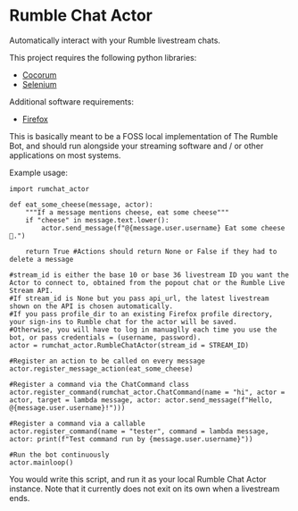 # Rumble Chat Actor
Automatically interact with your Rumble livestream chats.

This project requires the following python libraries:
- [Cocorum](https://pypi.org/project/cocorum/)
- [Selenium](https://pypi.org/project/selenium/)

Additional software requirements:
- [Firefox](https://www.mozilla.org/en-US/firefox/new/)

This is basically meant to be a FOSS local implementation of The Rumble Bot, and should run alongside your streaming software and / or other applications on most systems.

Example usage:
```
import rumchat_actor

def eat_some_cheese(message, actor):
    """If a message mentions cheese, eat some cheese"""
    if "cheese" in message.text.lower():
        actor.send_message(f"@{message.user.username} Eat some cheese 🧀.")

    return True #Actions should return None or False if they had to delete a message

#stream_id is either the base 10 or base 36 livestream ID you want the Actor to connect to, obtained from the popout chat or the Rumble Live Stream API.
#If stream_id is None but you pass api_url, the latest livestream shown on the API is chosen automatically.
#If you pass profile_dir to an existing Firefox profile directory, your sign-ins to Rumble chat for the actor will be saved.
#Otherwise, you will have to log in manuaglly each time you use the bot, or pass credentials = (username, password).
actor = rumchat_actor.RumbleChatActor(stream_id = STREAM_ID)

#Register an action to be called on every message
actor.register_message_action(eat_some_cheese)

#Register a command via the ChatCommand class
actor.register_command(rumchat_actor.ChatCommand(name = "hi", actor = actor, target = lambda message, actor: actor.send_message(f"Hello, @{message.user.username}!")))

#Register a command via a callable
actor.register_command(name = "tester", command = lambda message, actor: print(f"Test command run by {message.user.username}"))

#Run the bot continuously
actor.mainloop()
```

You would write this script, and run it as your local Rumble Chat Actor instance. Note that it currently does not exit on its own when a livestream ends.
